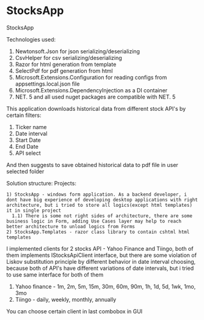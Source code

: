 # StocksApp
StocksApp

Technologies used:
1) Newtonsoft.Json for json serializing/deserializing
2) CsvHelper for csv serializing/deserializing
3) Razor for html generation from template
4) SelectPdf for pdf generation from html
5) Microsoft.Extensions.Configuration for reading configs from appsettings.local.json file
6) Microsoft.Extensions.DependencyInjection as a DI container
7) NET. 5 and all used nuget packages are compatible with NET. 5

This application downloads historical data from different stock API's by certain filters:
1) Ticker name
2) Date interval
3) Start Date
4) End Date
5) API select

And then suggests to save obtained historical data to pdf file in user selected folder

Solution structure:
  Projects:
    
    1) StocksApp - windows form application. As a backend developer, i dont have big experience of developing desktop applications with right architecture, but i tried to store all logics(except html templates) it in single project
      1.1) There is some not right sides of architecture, there are some business logic in Form, adding Use Cases layer may help to reach better architecture to unload logics from Forms
    2) StocksApp.Templates - razor class library to contain cshtml html templates

I implemented clients for 2 stocks API - Yahoo Finance and Tiingo, both of them implements IStocksApiClient interface, but there are some violation of Liskov substitution principle by different behavior in date interval choosing, because both of API's have different variations of date intervals, but i tried to use same interface for both of them

1) Yahoo finance - 1m, 2m, 5m, 15m, 30m, 60m, 90m, 1h, 1d, 5d, 1wk, 1mo, 3mo
2) Tiingo - daily, weekly, monthly, annually

You can choose certain client in last combobox in GUI
